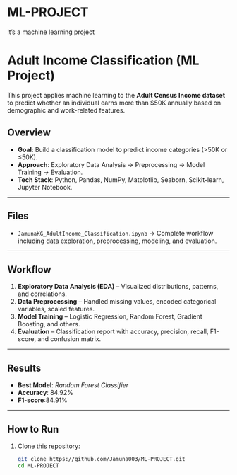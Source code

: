 # ML-PROJECT
it’s a machine learning project
#  Adult Income Classification (ML Project)

This project applies machine learning to the **Adult Census Income dataset** to predict whether an individual earns more than $50K annually based on demographic and work-related features.  
## Overview
- **Goal**: Build a classification model to predict income categories (>50K or ≤50K).  
- **Approach**: Exploratory Data Analysis → Preprocessing → Model Training → Evaluation.  
- **Tech Stack**: Python, Pandas, NumPy, Matplotlib, Seaborn, Scikit-learn, Jupyter Notebook.  

---

##  Files
- `JamunaKG_AdultIncome_Classification.ipynb` → Complete workflow including data exploration, preprocessing, modeling, and evaluation.  

---

##  Workflow
1. **Exploratory Data Analysis (EDA)** – Visualized distributions, patterns, and correlations.  
2. **Data Preprocessing** – Handled missing values, encoded categorical variables, scaled features.  
3. **Model Training** – Logistic Regression, Random Forest, Gradient Boosting, and others.  
4. **Evaluation** – Classification report with accuracy, precision, recall, F1-score, and confusion matrix.  

---

## Results
- **Best Model**: *Random Forest Classifier* 
- **Accuracy**: 84.92%   
- **F1-score**:84.91%   

---

##  How to Run
1. Clone this repository:
   ```bash
   git clone https://github.com/Jamuna003/ML-PROJECT.git
   cd ML-PROJECT

